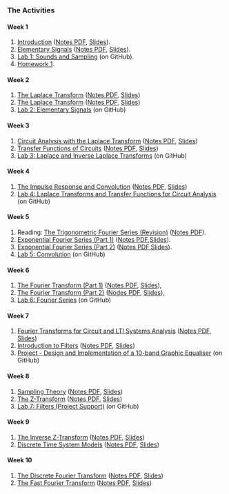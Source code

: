 ### The Activities

#### Week 1

1. [Introduction](http://nbviewer.ipython.org/github/cpjobling/EG-247-Resources/blob/master/introduction/Introduction.ipynb) ([Notes PDF](introduction/Introduction.pdf), [Slides](introduction/Introduction.slides.html)).
1. [Elementary Signals](http://nbviewer.ipython.org/github/cpjobling/EG-247-Resources/blob/master/week1/elementary_signals.ipynb) ([Notes PDF](week1/elementary_signals.pdf), [Slides](week1/elementary_signals.slides.html)).
1. <a href="https://github.com/cpjobling/EG-247-Resources/tree/master/portfolio/lab01" target="_blank">Lab 1: Sounds and Sampling</a> (on GitHub).
1. [Homework 1](week1/Homework%201.pdf).

#### Week 2

1. [The Laplace Transform](http://nbviewer.ipython.org/github/cpjobling/EG-247-Resources/blob/master/week2/laplace.ipynb) ([Notes PDF](week2/laplace.pdf), [Slides](week2/laplace.slides.html))
1. [The Laplace Transform](http://nbviewer.ipython.org/github/cpjobling/EG-247-Resources/blob/master/week2/inverse_laplace.ipynb) ([Notes PDF](week2/inverse_laplace.pdf), [Slides](week2/inverse_laplace.slides.html))
1. <a href="https://github.com/cpjobling/EG-247-Resources/tree/master/portfolio/lab02" target="_blank">Lab 2: Elementary Signals</a> (on GitHub)


#### Week 3

 1. [Circuit Analysis with the Laplace Transform](http://nbviewer.ipython.org/github/cpjobling/EG-247-Resources/blob/master/week3/circuit_analysis.ipynb) ([Notes PDF](week3/circuit_analysis.pdf), [Slides](week3/circuit_analysis.slides.html))
1. [Transfer Functions of Circuits](http://nbviewer.ipython.org/github/cpjobling/EG-247-Resources/blob/master/week3/transfer_functions.ipynb) ([Notes PDF](week3/transfer_functions.pdf), [Slides](week3/transfer_functions.slides.html))
1. <a href="https://github.com/cpjobling/EG-247-Resources/tree/master/portfolio/lab03" target="_blank">Lab 3: Laplace and Inverse Laplace Transforms</a> (on GitHub)

#### Week 4

1. [The Impulse Response and Convolution](http://nbviewer.ipython.org/github/cpjobling/EG-247-Resources/blob/master/week4/convolution.ipynb) ([Notes PDF](week4/convolution.pdf), [Slides](week4/convolution.slides.html))
1. <a href="https://github.com/cpjobling/EG-247-Resources/blob/master/portfolio/lab04/README.ipynb" target="_blank">Lab 4: Laplace Transforms and Transfer Functions for Circuit Analysis</a> (on GitHub)

#### Week 5

1. Reading: [The Trigonometric Fourier Series (Revision)](http://nbviewer.ipython.org/github.com/cpjobling/EG-247-Resources/blob/master/fourier_series/trig_fseries.ipynb)
([Notes PDF](fourier_series/trig_fseries.pdf)).
1. [Exponential Fourier Series (Part 1)](http://nbviewer.ipython.org/github/cpjobling/EG-247-Resources/blob/master/week5/exp_fs1.ipynb)
([Notes PDF](week5/exp_fs1.pdf),[Slides](week5/exp_fs2.slides.html)).
1. [Exponential Fourier Series (Part 2)](http://nbviewer.ipython.org/github/cpjobling/EG-247-Resources/blob/master/week5/exp_fs2.ipynb)  ([Notes PDF](week5/exp_fs2.pdf),[Slides](week5/exp_fs2.slides.html)).
1. <a href="https://github.com/cpjobling/EG-247-Resources/blob/master/portfolio/lab05/README.ipynb" target="_blank">Lab 5: Convolution</a> (on GitHub)

#### Week 6

1. [The Fourier Transform (Part 1)](http://nbviewer.ipython.org/github/cpjobling/EG-247-Resources/blob/master/week6/ft1.ipynb) ([Notes PDF](week6/ft1.pdf), [Slides](week6/ft1.slides.html)),
1. [The Fourier Transform (Part 2)](http://nbviewer.ipython.org/github/cpjobling/EG-247-Resources/blob/master/week6/ft2.ipynb) ([Nodes PDF](week6/ft2.pdf), [Slides](week6/ft2.slides.html)),
1. <a href="https://github.com/cpjobling/EG-247-Resources/blob/master/portfolio/lab06/README.ipynb" target="_blank">Lab 6: Fourier Series</a> (on GitHub)

#### Week 7

1. [Fourier Transforms for Circuit and LTI Systems Analysis](http://nbviewer.ipython.org/github/cpjobling/EG-247-Resources/blob/master/week7/ft3.ipynb) ([Notes PDF](week7/ft3.pdf), [Slides](week7/ft3.slides.html))
1. [Introduction to Filters](http://nbviewer.ipython.org/github/cpjobling/EG-247-Resources/blob/master/week7/ft4.ipynb) ([Notes PDF](week7/ft4.pdf), [Slides](week7/ft4.slides.pdf))
1. <a href="https://github.com/cpjobling/EG-247-Resources/blob/master/portfolio/project/README.ipynb" target="_blank">Project - Design and Implementation of a 10-band Graphic Equaliser</a> (on GitHub)


#### Week 8

1. [Sampling Theory](http://nbviewer.ipython.org/github/cpjobling/EG-247-Resources/blob/master/week8/sampling.ipynb) ([Notes PDF](week8/sampling.pdf), [Slides](week8/sampling.slides.html))
1. [The Z-Transform](http://nbviewer.ipython.org/github/cpjobling/EG-247-Resources/blob/master/week8/z-transform.ipynb) ([Notes PDF](week8/z-transform.pdf), [Slides](week8/z-transform.slides.html))
1. <a href="https://github.com/cpjobling/EG-247-Resources/tree/master/portfolio/lab07" target="_blank">Lab 7: Filters (Project Support)</a> (on GitHub)

#### Week 9

1. [The Inverse Z-Transform](http://nbviewer.ipython.org/github/cpjobling/EG-247-Resources/blob/master/week9/i-z-transform.ipynb) ([Notes PDF](week9/i-z-transform.pdf), [Slides](week9/i-z-transform.slides.html))
1. [Discrete Time System Models](http://nbviewer.ipython.org/github/cpjobling/EG-247-Resources/blob/master/week9/dt-models.ipynb) ([Notes PDF](week9/dt-models.pdf), [Slides](week9/dt-models.slides.html))

#### Week 10

1. [The Discrete Fourier Transform](http://nbviewer.ipython.org/github/cpjobling/EG-247-Resources/blob/gh-pages/week10/dft.ipynb) ([Notes PDF](week10/dft.pdf), [Slides](week10/dft.slides.html))
1. [The Fast Fourier Transform](http://nbviewer.ipython.org/github/cpjobling/EG-247-Resources/blob/gh-pages/week10/fft.ipynb) ([Notes PDF](week10/fft.pdf), [Slides](week10/fft.slides.html))
